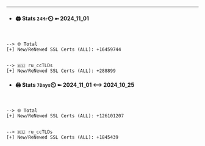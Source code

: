 

---
- #### 🖨️ **Stats** `24Hr`⏲️ ➼ 2024_11_01
```console


--> 🌐 Total
[+] New/ReNewed SSL Certs (ALL): +16459744


--> 🇷🇺 ru_ccTLDs
[+] New/ReNewed SSL Certs (ALL): +288899

```

- #### 🖨️ **Stats** `7Days`⏲️ ➼ 2024_11_01 <--> 2024_10_25
```console


--> 🌐 Total
[+] New/ReNewed SSL Certs (ALL): +126101207


--> 🇷🇺 ru_ccTLDs
[+] New/ReNewed SSL Certs (ALL): +1845439

```

